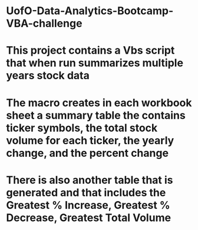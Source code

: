 # UofO-Data-Analytics-Bootcamp-VBA-challenge
# This project contains a Vbs script that  when run summarizes multiple years stock data
# The macro creates in each workbook sheet a summary table the contains ticker symbols, the total stock volume for each ticker, the yearly change, and the percent change
# There is also another table that is generated and that includes the Greatest % Increase, Greatest % Decrease, Greatest Total Volume

